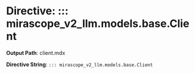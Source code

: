 # Directive: ::: mirascope_v2_llm.models.base.Client

**Output Path**: client.mdx

**Directive String**: `::: mirascope_v2_llm.models.base.Client`

